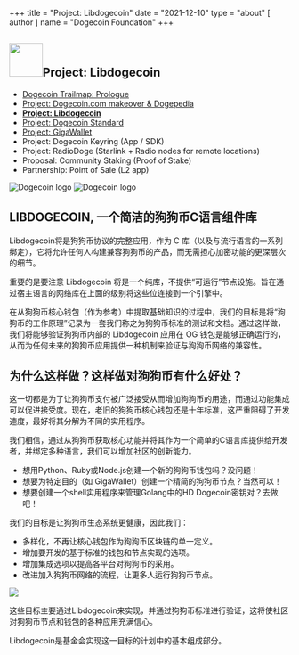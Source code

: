 +++
title = "Project: Libdogecoin"
date = "2021-12-10"
type = "about"
[ author ]
name = "Dogecoin Foundation"
+++

<section class="presentation">
<div class="left">

<div class="title">


 ## <img width="60px" style='display: inline;' src="/marker.png"/>Project: Libdogecoin 

<div class="underline"></div>
</div>

<div class="description">
 
* [Dogecoin Trailmap: Prologue](/trailmap/prologue/) 
* [Project: Dogecoin.com makeover & Dogepedia](/trailmap/website/)
* [**Project: Libdogecoin**](/trailmap/libdogecoin/)
* [Project: Dogecoin Standard](/trailmap/standard/)
* [Project: GigaWallet](/trailmap/gigawallet/)
* Project: Dogecoin Keyring (App / SDK)
* Project: RadioDoge (Starlink + Radio nodes for remote locations)
* Proposal: Community Staking (Proof of Stake)
* Partnership: Point of Sale (L2 app) 
</div>

</div>

<div class="right">
<img class="dogegoin-light" src="/logo-libdogecoin.jpg" alt="Dogecoin logo">
<img class="dogegoin-dark" src="/logo-libdogecoin.jpg" alt="Dogecoin logo">
</div>


</section>

<section class='board'>

## LIBDOGECOIN, 一个简洁的狗狗币C语言组件库

Libdogecoin将是狗狗币协议的完整应用，作为 C 库（以及与流行语言的一系列绑定），它将允许任何人构建兼容狗狗币的产品，而无需担心加密功能的更深层次的细节。  

重要的是要注意 Libdogecoin 将是一个纯库，不提供“可运行”节点设施。旨在通过宿主语言的网络库在上面的级别将这些位连接到一个引擎中。  

在从狗狗币核心钱包（作为参考）中提取基础知识的过程中，我们的目标是将“狗狗币的工作原理”记录为一套我们称之为狗狗币标准的测试和文档。通过这样做，我们将能够验证狗狗币内部的 Libdogecoin 应用在 OG 钱包是能够正确运行的，从而为任何未来的狗狗币应用提供一种机制来验证与狗狗币网络的兼容性。

## 为什么这样做？这样做对狗狗币有什么好处？

这一切都是为了让狗狗币支付被广泛接受从而增加狗狗币的用途，而通过功能集成可以促进接受度。现在，老旧的狗狗币核心钱包还是十年标准，这严重阻碍了开发速度，最好将其分解为不同的实用程序。 

我们相信，通过从狗狗币获取核心功能并将其作为一个简单的C语言库提供给开发者，并绑定多种语言，我们可以增加社区的创新能力。 

* 想用Python、Ruby或Node.js创建一个新的狗狗币钱包吗？没问题！
* 想要为特定目的（如 GigaWallet）创建一个精简的狗狗币节点？当然可以！
* 想要创建一个shell实用程序来管理Golang中的HD Dogecoin密钥对？去做吧！ 

我们的目标是让狗狗币生态系统更健康，因此我们：

* 多样化，不再让核心钱包作为狗狗币区块链的单一定义。 
* 增加要开发的基于标准的钱包和节点实现的选项。
* 增加集成选项以提高各平台对狗狗币的采用。
* 改进加入狗狗币网络的流程，让更多人运行狗狗币节点。

<img class='center' src="/libdogecoin-purpose.png">

这些目标主要通过Libdogecoin来实现，并通过狗狗币标准进行验证，这将使社区对狗狗币节点和钱包的各种应用充满信心。   

Libdogecoin是基金会实现这一目标的计划中的基本组成部分。

</section>
